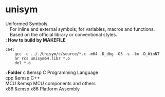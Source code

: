 # unisym
Uniformed Symbols.
<br/>&emsp;For inline and external symbols; for variables, macros and functions.
<br/>&emsp;Based on the official library or conventional styles.
<br/>
**: How to build by MAKEFILE**
```
c64:
	gcc -c .././Unisym/c/source/*.c -m64 -D_dbg -O3 -s -lm -D_WinNT
	ar rcs unisym64.libr *.o
	del *.o
```

**: Folder**
c &emsp C Programming Language<br/>
cpp &emsp C++<br/>
MCU &emsp MCU components and others<br/>
x86 &emsp x86 Platform Assembly<br/>

